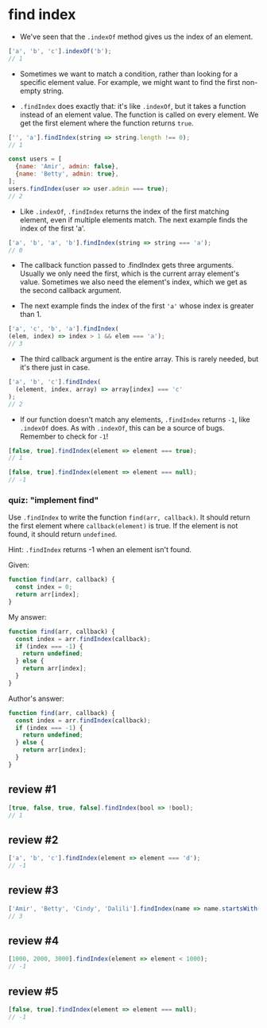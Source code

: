 # find index

- We've seen that the `.indexOf` method gives us the index of an element.

```js
['a', 'b', 'c'].indexOf('b');
// 1
```

- Sometimes we want to match a condition, rather than looking for a specific element value. For example, we might want to find the first non-empty string.

- `.findIndex` does exactly that: it's like `.indexOf`, but it takes a function instead of an element value. The function is called on every element. We get the first element where the function returns `true`.

```js
['', 'a'].findIndex(string => string.length !== 0);
// 1
```

```js
const users = [
  {name: 'Amir', admin: false},
  {name: 'Betty', admin: true},
];
users.findIndex(user => user.admin === true);
// 2
```

- Like `.indexOf`, `.findIndex` returns the index of the first matching element, even if multiple elements match. The next example finds the index of the first 'a'.

```js
['a', 'b', 'a', 'b'].findIndex(string => string === 'a');
// 0
```

- The callback function passed to .findIndex gets three arguments. Usually we only need the first, which is the current array element's value. Sometimes we also need the element's index, which we get as the second callback argument.

- The next example finds the index of the first `'a'` whose index is greater than 1.

```js
['a', 'c', 'b', 'a'].findIndex(
(elem, index) => index > 1 && elem === 'a');
// 3
```

- The third callback argument is the entire array. This is rarely needed, but it's there just in case.

```js
['a', 'b', 'c'].findIndex(
  (element, index, array) => array[index] === 'c'
);
// 2
```

- If our function doesn't match any elements, `.findIndex` returns `-1`, like `.indexOf` does. As with `.indexOf`, this can be a source of bugs. Remember to check for `-1`!

```js
[false, true].findIndex(element => element === true);
// 1
```

```js
[false, true].findIndex(element => element === null);
// -1
```

### quiz: "implement find"

Use `.findIndex` to write the function `find(arr, callback)`. It should return the first element where `callback(element)` is true. If the element is not found, it should return `undefined`.

Hint: `.findIndex` returns -1 when an element isn't found.

Given:

```js
function find(arr, callback) {
  const index = 0;
  return arr[index];
}
```

My answer:

```js
function find(arr, callback) {
  const index = arr.findIndex(callback);
  if (index === -1) {
    return undefined;
  } else {
    return arr[index];
  }
}
```

Author's answer:

```js
function find(arr, callback) {
  const index = arr.findIndex(callback);
  if (index === -1) {
    return undefined;
  } else {
    return arr[index];
  }
}
```

## review #1

```js
[true, false, true, false].findIndex(bool => !bool);
// 1
```

## review #2

```js
['a', 'b', 'c'].findIndex(element => element === 'd');
// -1
```

## review #3

```js
['Amir', 'Betty', 'Cindy', 'Dalili'].findIndex(name => name.startsWith('D'));
// 3
```

## review #4

```js
[1000, 2000, 3000].findIndex(element => element < 1000);
// -1
```

## review #5

```js
[false, true].findIndex(element => element === null);
// -1
```